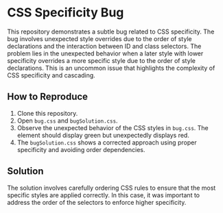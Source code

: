 # CSS Specificity Bug

This repository demonstrates a subtle bug related to CSS specificity.  The bug involves unexpected style overrides due to the order of style declarations and the interaction between ID and class selectors.  The problem lies in the unexpected behavior when a later style with lower specificity overrides a more specific style due to the order of style declarations. This is an uncommon issue that highlights the complexity of CSS specificity and cascading.

## How to Reproduce

1. Clone this repository.
2. Open `bug.css` and `bugSolution.css`.
3. Observe the unexpected behavior of the CSS styles in `bug.css`.  The element should display green but unexpectedly displays red.
4. The `bugSolution.css` shows a corrected approach using proper specificity and avoiding order dependencies.

## Solution

The solution involves carefully ordering CSS rules to ensure that the most specific styles are applied correctly.  In this case, it was important to address the order of the selectors to enforce higher specificity.